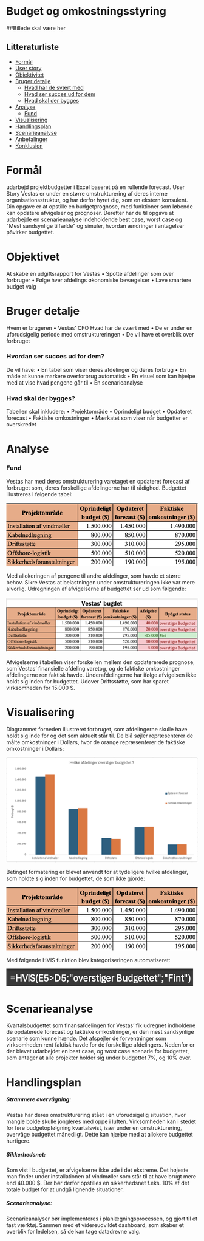 #  Budget og omkostningsstyring


##Billede skal være her 

## Litteraturliste

- [Formål](#Formål)
- [User story](#User-story)
- [Objektivitet](#Objektivitet)
- [Bruger detalje](#Bruger-detalje)
  - [Hvad har de svært med](#Hvad-har-de-svært-med) 
  - [Hvad ser succes ud for dem](#Hvad-ser-succes-ud-for-dem)
  - [Hvad skal der bygges](#Hvad-skal-der-bygges)
- [Analyse](#Analyse)
  - [Fund](#Fund)
- [Visualisering](#Visualisering)
- [Handlingsplan](#Handlingsplan)
- [Scenarieanalyse](#Scenarieanalyse)
- [Anbefalinger](#Anbefalinger)
- [Konklusion](#Konklusion) 



# Formål 
udarbejd projektbudgetter i Excel baseret på en rullende forecast.
User Story
Vestas er under en større omstrukturering af deres interne organisationsstruktur, og har derfor hyret dig, som en ekstern konsulent. Din opgave er at opstille en budgetprognose, med funktioner som løbende kan opdatere afvigelser og prognoser. Derefter har du til opgave at udarbejde en scenarieanalyse indeholdende best case, worst case og "Mest sandsynlige tilfælde” og simuler, hvordan ændringer i antagelser påvirker budgettet.

# Objektivet
At skabe en udgiftsrapport for Vestas
•	Spotte afdelinger som over forbruger 
•	Følge hver afdelings økonomiske bevægelser
•	Lave smartere budget valg

# Bruger detalje
Hvem er brugeren 
•	Vestas’ CFO
Hvad har de svært med 
•	De er under en uforudsigelig periode med omstruktureringen 
•	De vil have et overblik over forbruget

### Hvordan ser succes ud for dem?
De vil have: 
•	En tabel som viser deres afdelinger og deres forbrug
•	En måde at kunne markere overforbrug automatisk
•	En visuel som kan hjælpe med at vise hvad pengene går til 
•	En scenarieanalyse

### Hvad skal der bygges?
Tabellen skal inkludere:
•	Projektområde
•	Oprindeligt budget
•	Opdateret forecast 
•	Faktiske omkostninger
•	Mærkatet som viser når budgetter er overskredet


# Analyse

### Fund
Vestas har med deres omstrukturering varetaget en opdateret forecast af forbruget som, deres forskellige afdelingerne har til rådighed. Budgettet illustreres i følgende tabel:


![alt text](Assets/images/Vestas'-Budget.png)


Med allokeringen af pengene til andre afdelinger, som havde et større behov. Sikre Vestas at belastningen under omstruktureringen ikke var mere alvorlig. Udregningen af afvigelserne af budgettet ser ud som følgende:


![alt text](Assets/images/Afvigelse.png)



Afvigelserne i tabellen viser forskellen mellem den opdatererede prognose, som Vestas’ finansielle afdeling varetog, og de faktiske omkostninger afdelingerne ren faktisk havde. Underafdelingerne har ifølge afvigelsen ikke holdt sig inden for budgettet. Udover Driftsstøtte, som har sparet virksomheden for 15.000 $. 





# Visualisering
Diagrammet forneden illustreret forbruget, som afdelingerne skulle have holdt sig inde for og det som aktuelt står til. De blå søjler repræsenterer de målte omkostninger i Dollars, hvor de orange repræsenterer de faktiske omkostninger i Dollars:


![alt text](Assets/images/Tabel.png)

Betinget formatering er blevet anvendt for at tydeligere hvilke afdelinger, som holdte sig inden for budgettet, de som ikke gjorde:


![alt text](Assets/images/Vestas'-Budget.png)

Med følgende HVIS funktion blev kategoriseringen automatiseret:


![alt text](Assets/images/HVIS-funktion.png)





# Scenarieanalyse 
Kvartalsbudgettet som finansafdelingen for Vestas’ fik udregnet indholdene de opdaterede forecast og faktiske omkostninger, er den mest sandsynlige scenarie som kunne hænde. Det afspejler de forventninger som virksomheden rent faktisk havde for de forskellige afdelingers. Nedenfor er der blevet udarbejdet en best case, og wost case scenarie for budgettet, som antager at alle projekter holder sig under budgettet 7%, og 10% over.

 

 


# Handlingsplan

##### Strammere overvågning:

Vestas har deres omstrukturering stået i en uforudsigelig situation, hvor mangle bolde skulle jongleres med oppe i luften. Virksomheden kan i stedet for føre budgetopfølgning kvartalsvist, især under en omstrukturering, overvåge budgettet månedligt. Dette kan hjælpe med at allokere budgettet hurtigere.
 
##### Sikkerhedsnet:

Som vist i budgettet, er afvigelserne ikke ude i det ekstreme. Det højeste man finder under installationen af vindmøller som står til at have brugt mere end 40.000 $. Der bør derfor opstilles en sikkerhedsnet f.eks. 10% af det totale budget for at undgå lignende situationer.

##### Scenarieanalyse:

Scenarieanalyser bør implementeres i planlægningsprocessen, og gjort til et fast værktøj. Sammen med et videreudviklet dashboard, som skaber et overblik for ledelsen, så de kan tage datadrevne valg.
